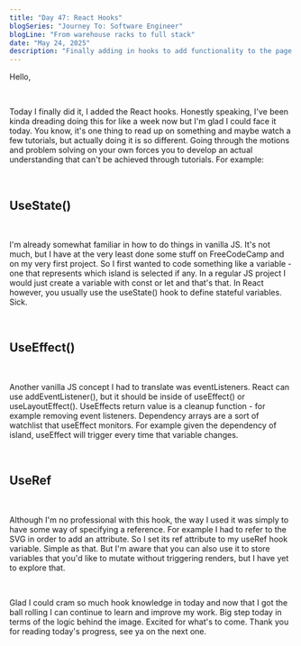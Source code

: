 ```yaml
---
title: "Day 47: React Hooks"
blogSeries: "Journey To: Software Engineer"
blogLine: "From warehouse racks to full stack"
date: "May 24, 2025"
description: "Finally adding in hooks to add functionality to the page."
---
```


Hello,

<br>

Today I finally did it, I added the React hooks. Honestly speaking, I've been kinda dreading doing this for like a week now but I'm glad I could face it today. You know, it's one thing to read up on something and maybe watch a few tutorials, but actually doing it is so different. Going through the motions and problem solving on your own forces you to develop an actual understanding that can't be achieved through tutorials. For example:

<br>

## UseState()

<br>

I'm already somewhat familiar in how to do things in vanilla JS. It's not much, but I have at the very least done some stuff on FreeCodeCamp and on my very first project. So I first wanted to code something like a variable - one that represents which island is selected if any. In a regular JS project I would just create a variable with const or let and that's that. In React however, you usually use the useState() hook to define stateful variables. Sick.

<br>

## UseEffect()

<br>

Another vanilla JS concept I had to translate was eventListeners. React can use addEventListener(), but it should be inside of useEffect() or useLayoutEffect(). UseEffects return value is a cleanup function - for example removing event listeners. Dependency arrays are a sort of watchlist that useEffect monitors. For example given the dependency of island, useEffect will trigger every time that variable changes.

<br>

## UseRef

<br>

Although I'm no professional with this hook, the way I used it was simply to have some way of specifying a reference. For example I had to refer to the SVG in order to add an attribute. So I set its ref attribute to my useRef hook variable. Simple as that. But I'm aware that you can also use it to store variables that you'd like to mutate without triggering renders, but I have yet to explore that.

<br>

Glad I could cram so much hook knowledge in today and now that I got the ball rolling I can continue to learn and improve my work. Big step today in terms of the logic behind the image. Excited for what's to come. Thank you for reading today's progress, see ya on the next one.
